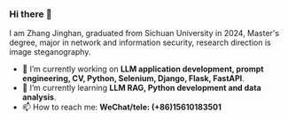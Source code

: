 ### Hi there 👋
I am Zhang Jinghan, graduated from Sichuan University in 2024, Master's degree, major in network and information security, research direction is image steganography.

- 🔭 I’m currently working on **LLM application development, prompt engineering, CV, Python, Selenium, Django, Flask, FastAPI**.
- 🌱 I’m currently learning **LLM RAG, Python development and data analysis**.
- 📫 How to reach me: 
**WeChat/tele: (+86)15610183501**

<!--
**zhangjinghan/zhangjinghan** is a ✨ _special_ ✨ repository because its `README.md` (this file) appears on your GitHub profile.

-->

